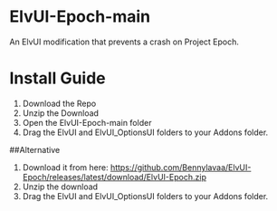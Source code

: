 # ElvUI-Epoch-main

An ElvUI modification that prevents a crash on Project Epoch. 

# Install Guide
1. Download the Repo
2. Unzip the Download
3. Open the ElvUI-Epoch-main folder
4. Drag the ElvUI and ElvUI_OptionsUI folders to your Addons folder. 

##Alternative
1. Download it from here: https://github.com/Bennylavaa/ElvUI-Epoch/releases/latest/download/ElvUI-Epoch.zip
2. Unzip the download
3. Drag the ElvUI and ElvUI_OptionsUI folders to your Addons folder. 

